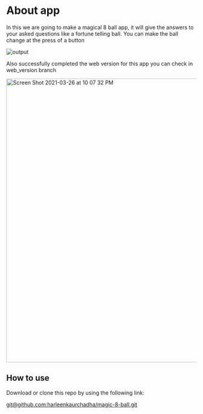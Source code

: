 # About app

In this we are going to make a magical 8 ball app, it will give the answers to your asked questions like a fortune telling ball. You can make the ball change at the press of a button

![output](https://user-images.githubusercontent.com/23056679/110251410-4b539680-7fa6-11eb-9d69-3d987d86ac6c.gif)
 
Also successfully completed the web version for this app you can check in web_version branch

<img width="750" alt="Screen Shot 2021-03-26 at 10 07 32 PM" src="https://user-images.githubusercontent.com/23056679/112666251-fc50a100-8e81-11eb-8d65-89654ea10abc.png">

## How to use

Download or clone this repo by using the following link:

[<u>git@github.com:harleenkaurchadha/magic-8-ball.git</u>](http://git@github.com:harleenkaurchadha/magic-8-ball.git)



